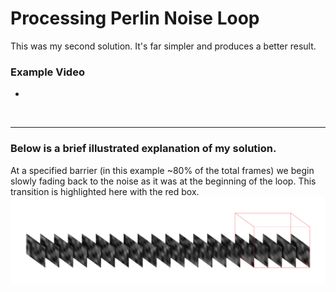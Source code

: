 # Processing Perlin Noise Loop
This was my second solution. It's far simpler and produces a better result.

### Example Video
* 
<br>
<hr>

### Below is a brief illustrated explanation of my solution.

At a specified barrier (in this example ~80% of the total frames) we begin slowly fading back to the noise as it was at the beginning of the loop. This transition is highlighted here with the red box.<br>
<img src="https://github.com/benbarry/processing-perlin-noise-loop/blob/master/readme-files/perlin-noise-loop-explanation.png">
